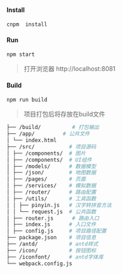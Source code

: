 #### Install 
    cnpm  install

#### Run    

```bash
npm start
``` 
> 打开浏览器 http://localhost:8081

#### Build 
```bash
npm run build
``` 
>项目打包后将存放在build文件

```bash
├── /build/          # 打包输出
├── /app/         # 公共文件
│ └── index.html     
├── /src/           # 项目源码
│ ├── /components/  # 图片
│ ├── /components/  # UI组件
│ ├── /models/      # 数据模型
│ ├── /json/        # 地图数据
│ ├── /pages/       # 页面
│ ├── /services/    # 模拟数据
│ ├── /router/      # 路由配置
│ ├── /utils/       # 工具函数
│ │ ├── pinyin.js   # 汉字转拼音方法
│ │ └── request.js  # 公共函数
│ ├── router.js      # 路由入口
│ ├── index.js      # 入口文件
│ ├── config.js     # 项目路径配置
├── package.json    # 项目信息
├── /antd/          # antd样式
├── /icon/          # 按钮图标
├── /iconfont/      # antd字体库
└── webpack.config.js
``` 